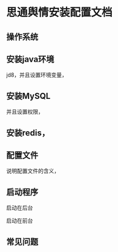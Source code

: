 # 思通舆情安装配置文档

## 操作系统


## 安装java环境

jd8，并且设置环境变量，

## 安装MySQL

并且设置权限，

## 安装redis，

## 配置文件
说明配置文件的含义，


## 启动程序
启动在后台

启动在前台

## 常见问题